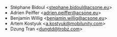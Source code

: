 - Stéphane Bidoul \<<stephane.bidoul@acsone.eu>\>
- Adrien Peiffer \<<adrien.peiffer@acsone.eu>\>
- Benjamin Willig \<<benjamin.willig@acsone.eu>\>
- Artem Kostyuk \<<a.kostyuk@mobilunity.com>\>
- Dzung Tran \<<dungtd@trobz.com>\>
